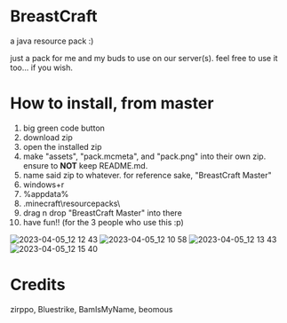 # BreastCraft
a java resource pack :)

just a pack for me and my buds to use on our server(s).
feel free to use it too... if you wish.

# How to install, from master
1) big green code button
2) download zip
3) open the installed zip
4) make "assets", "pack.mcmeta", and "pack.png" into their own zip. ensure to **NOT** keep README.md.
5) name said zip to whatever. for reference sake, "BreastCraft Master"
6) windows+r
7) %appdata%
8) \.minecraft\resourcepacks\
9) drag n drop "BreastCraft Master" into there
10) have fun!! (for the 3 people who use this :p)

![2023-04-05_12 12 43](https://user-images.githubusercontent.com/95554321/230142278-c540cca0-8fa2-4bec-af9e-2ea38c9b9eb6.png)
![2023-04-05_12 10 58](https://user-images.githubusercontent.com/95554321/230142312-b7bba60d-c640-4b6b-ae9e-abeb6cfdcaf8.png)
![2023-04-05_12 13 43](https://user-images.githubusercontent.com/95554321/230142325-4b1de820-6ef9-48b6-b9fe-dd484496a27c.png)
![2023-04-05_12 15 40](https://user-images.githubusercontent.com/95554321/230142340-2cbc5c02-8d39-42e8-8676-015a5db75d7f.png)


# Credits
zirppo, Bluestrike, BamIsMyName, beomous
